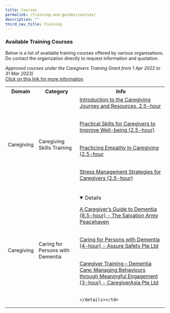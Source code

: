 ```yaml
---
title: Courses
permalink: /training-and-guides/courses/
description: ""
third_nav_title: Training
---
```

### Available Training Courses
Below is a list of available training courses offered by various organisations.<br>Do contact the organization directly to request information and quotation.

<i>Approved courses under the Caregivers Training Grant from 1 Apr 2022 to 31 Mar 2023)</i><br>
[Click on this link for more information](https://www.google.com/url?q=https%3A%2F%2Fwww.aic.sg%2Fcaregiving%2Fchoose-training-course&sa=D&sntz=1&usg=AOvVaw2nZpgHH9rOXyQU5rGFKM5A)


<div class="horizontal-scroll"><table width="100%">

  <tbody><tr>
    <th>Domain</th>
    <th>Category</th>
    <th>Info</th>
  </tr>

  <tr>
    <td>Caregiving</td>
    <td>Caregiving Skills Training</td>
    <td>
<a href="https://www.aic.sg/caregiving/caregiver-training-course/Documents/SV_Introduction%20to%20Caregiving%20Journey%20and%20Resources.pdf">Introduction to the Caregiving Journey and Resources, 2.5-hour</a><br><br>

<a href="https://www.aic.sg/caregiving/caregiver-training-course/Documents/SV_Practical%20Skills%20for%20Caregivers%20to%20Improve%20Well-being.pdf">Practical Skills for Caregivers to Improve Well-being (2.5-hour)</a><br><br>
			
<a href="https://www.aic.sg/caregiving/caregiver-training-course/Documents/SV_Practising%20Empathy%20In%20Caregiving.pdf">Practicing Empathy In Caregiving (2.5-hour</a><br><br>
			
<a href="https://www.aic.sg/caregiving/caregiver-training-course/Documents/SV_Stress%20Management%20Strategies%20for%20Caregivers.pdf">Stress Management Strategies for Caregivers (2.5-hour)</a><br><br>
		
</td>
</tr>
		
  <tr>
    <td>Caregiving</td>
    <td>Caring for Persons with Dementia</td>
    <td><details open="">
				
<a href="https://www.aic.sg/caregiving/caregiver-training-course/Documents/PN_A%20Caregiver%E2%80%99s%20Guide%20to%20Dementia.pdf">A Caregiver’s Guide to Dementia (8.5-hour) - The Salvation Army Peacehaven </a><br><br>
			
<a href="https://www.aic.sg/caregiving/caregiver-training-course/Documents/AS_Caring%20for%20Persons%20with%20Dementia%20(Classroom%20Based).pdf">Caring for Persons with Dementia (4-hour) - Assure Safety Pte Ltd</a><br><br>
			
				
<a href="https://www.aic.sg/caregiving/caregiver-training-course/Documents/CA_Dementia%20Care%20Managing%20Behaviours%20through%20Meaningful%20Engagement.pdf">Caregiver Training – Dementia Care: Managing Behaviours through Meaningful Engagement (3-hour) - CaregiverAsia Pte Ltd</a><br><br>
				
	</details></td>
  </tr>

</tbody>
</table>
</div>